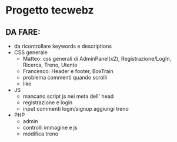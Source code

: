 # Progetto tecwebz
## DA FARE:
* da ricontrollare keywords e descriptions
* CSS generale
  * Matteo: css generali di AdminPanel(x2), Registrazione/LogIn, Ricerca, Treno, Utente
  * Francesco: Header e footer, BoxTrain
  * problema commenti quando scrolli
  * like
* JS
  * mancano script js nei meta dell' head
  * registrazione e login
  * input commenti login/signup aggiungi treno 
* PHP
  * admin
  * controlli immagine e js
  * modifica treno